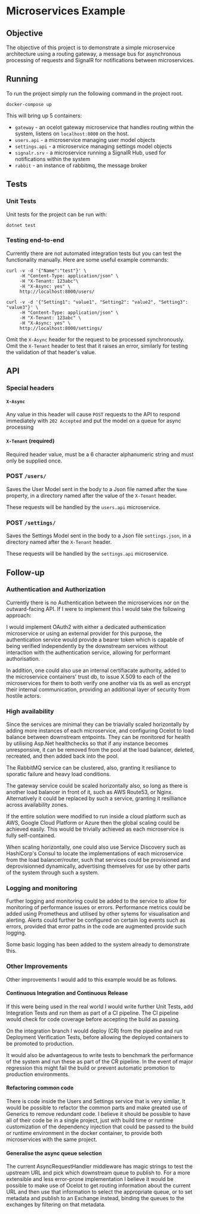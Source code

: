# Microservices Example

## Objective

The objective of this project is to demonstrate a simple microservice architecture using a routing gateway,
a message bus for asynchronous processing of requests and SignalR for notifications between microservices. 

## Running

To run the project simply run the following command in the project root.

```
docker-compose up
```

This will bring up 5 containers:
- `gateway`       - an ocelot gateway microservice that handles routing within
                    the system, listens on `localhost:8000` on the host. 
- `users.api`     - a microservice managing user model objects
- `settings.api`  - a microservice managing settings model objects
- `signalr.srv`   - a microservice running a SignalR Hub, used for notifications within the system
- `rabbit`        - an instance of rabbitmq, the message broker

## Tests

### Unit Tests

Unit tests for the project can be run with:

```
dotnet test
```

### Testing end-to-end

Currently there are not automated integration tests but you can test the functionality manually. Here are some useful example commands:

```
curl -v -d '{"Name":"test"}' \
     -H "Content-Type: application/json" \
     -H "X-Tenant: 123abc"\
     -H "X-Async: yes" \
     http://localhost:8000/users/ 
```

```
curl -v -d '{"Setting1": "value1", "Setting2": "value2", "Setting3": "value3"}' \
     -H "Content-Type: application/json" \
     -H "X-Tenant: 123abc" \
     -H "X-Async: yes" \
     http://localhost:8000/settings/
```

Omit the `X-Async` header for the request to be processed synchronously.
Omit the `X-Tenant` header to test that it raises an error, similarly for testing the validation of that header's value.

## API

### Special headers

#### `X-Async`

Any value in this header will cause `POST` requests to the API to respond immediately
with `202 Accepted` and put the model on a queue for async processing

#### `X-Tenant` (required)

Required header value, must be a 6 character alphanumeric string and must only be supplied once.

### POST `/users/`

Saves the User Model sent in the body to a Json file named after the `Name` property,
in a directory named after the value of the `X-Tenant` header.

These requests will be handled by the `users.api` microservice.

### POST `/settings/`

Saves the Settings Model sent in the body to a Json file `settings.json`, in a directory named after the `X-Tenant` header.

These requests will be handled by the `settings.api` microservice.


## Follow-up

### Authentication and Authorization

Currently there is no Authentication between the microservices nor on the outward-facing API.
If I were to implement this I would take the following approach:

I would implement OAuth2 with either a dedicated authentication microservice or
using an external provider for this purpose, the authentication service would
provide a bearer token which is capable of being verified independently by the
downstream services without interaction with the authentication service,
allowing for performant authorisation.

In addition, one could also use an internal certifiacate authority, added to the
microservice containers' trust db, to issue X.509 to each of the microservices
for them to both verify one another via tls as well as encrypt their internal
communication, providing an additional layer of security from hostile actors.

### High availability

Since the services are minimal they can be triavially scaled horizontally by
adding more instances of each microservice, and configuring Ocelot to load
balance between downstream entpoints. They can be monitored for health by
utilising Asp.Net healthchecks so that if any instance becomes unresponsive, it
can be removed from the pool at the load balancer, deleted, recreated, and then
added back into the pool.

The RabbitMQ service can be clustered, also, granting it resiliance to sporatic
failure and heavy load conditions.

The gateway service could be scaled horizontally also, so long as there is
another load balancer in front of it, such as AWS Route53, or Nginx.
Alternatively it could be replaced by such a service, granting it resilliance
across availability zones.

If the entire solution were modified to run inside a cloud platform such as AWS,
Google Cloud Platform or Azure then the global scaling could be achieved easily.
This would be trivially achieved as each microservice is fully self-contained.

When scaling horizontally, one could also use Service Discovery such as
HashiCorp's Consul to locate the implementations of each microservice from the
load balancer/router, such that services could be provisioned and deprovisionned
dynamically, advertising themselves for use by other parts of the system through
such a system.

### Logging and monitoring

Further logging and monitoring could be added to the service to allow for
monitoring of performance issues or errors. Performance metrics could be added
using Prometheus and utilised by other sytems for visualisation and alerting.
Alerts could further be configured on certain log events such as errors,
provided that error paths in the code are augmented provide such logging.

Some basic logging has been added to the system already to demonstrate this.

### Other Improvements

Other improvements I would add to this example would be as follows.

#### Continuous Integration and Continuous Release

If this were being used in the real world I would write further Unit Tests, add
Integration Tests and run them as part of a CI pipeline. The CI pipeline would
check for code coverage before accepting the build as passing.

On the integration branch I would deploy (CR) from the pipeline and run
Deployment Verification Tests, before allowing the deployed containers to be
promoted to production. 

It would also be advantageous to write tests to benchmark the performance of the
system and run these as part of the CR pipeline. In the event of major
regression this might fail the build or prevent automatic promotion to
production environments.

#### Refactoring common code

There is code inside the Users and Settings service that is very similar, It
would be possible to refactor the common parts and make greated use of Generics
to remove redundant code. I believe it should be possible to have all of their
code be in a single project, just with build time or runtime customization of
the dependency injection that could be passed to the build or runtime
environment in the docker container, to provide both microservices with the same
project.

#### Generalise the async queue selection

The current AsyncRequestHandler middleware has magic strings to test the
upstream URL and pick which downstream queue to publish to. For a more
extensible and less error-prone implementation I believe it would be possible to
make use of Ocelot to get routing information about the current URL and then use
that information to select the appropriate queue, or to set metadata and publish
to an Exchange instead, binding the queues to the exchanges by filtering on that
metadata.
